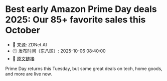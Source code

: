 # Best early Amazon Prime Day deals 2025: Our 85+ favorite sales this October
- 📅 来源: ZDNet AI
- 🕒 发布时间（东八区）: 2025-10-06 08:40:00
- 🔗 [原文链接](https://www.zdnet.com/article/best-early-amazon-october-prime-day-deals-10-05/)

Prime Day returns this Tuesday, but some great deals on tech, home goods, and more are live now.